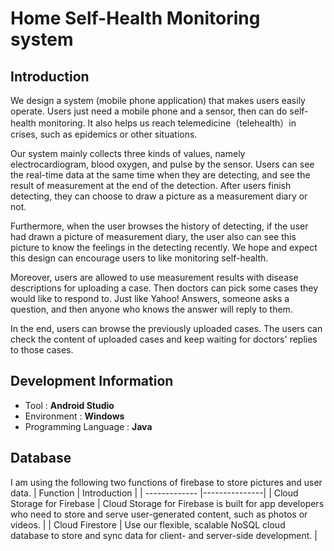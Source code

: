 # Home Self-Health Monitoring system

## Introduction
We design a system (mobile phone application) that makes users easily operate. Users just need a mobile phone and a sensor, then can do self-health monitoring. It also helps us reach telemedicine（telehealth）in crises, such as epidemics or other situations.

Our system mainly collects three kinds of values, namely electrocardiogram, blood oxygen, and pulse by the sensor. Users can see the real-time data at the same time when they are detecting, and see the result of measurement at the end of the detection. After users finish detecting, they can choose to draw a picture as a measurement diary or not. 

Furthermore, when the user browses the history of detecting, if the user had drawn a picture of measurement diary, the user also can see this picture to know the feelings in the detecting recently. We hope and expect this design can encourage users to like monitoring self-health.

Moreover, users are allowed to use measurement results with disease descriptions for uploading a case. Then doctors can pick some cases they would like to respond to. Just like Yahoo! Answers, someone asks a question, and then anyone who knows the answer will reply to them.

In the end, users can browse the previously uploaded cases. The users can check the content of uploaded cases and keep waiting for doctors' replies to those cases.

## Development Information
* Tool : **Android Studio**
* Environment : **Windows**
* Programming Language : **Java**

## Database
I am using the following two functions of firebase to store pictures and user data.
| Function  | Introduction |
| ------------- |---------------|
| Cloud Storage for Firebase      | Cloud Storage for Firebase is built for app developers who need to store and serve user-generated content, such as photos or videos.     |
| Cloud Firestore      | Use our flexible, scalable NoSQL cloud database to store and sync data for client- and server-side development.     |
